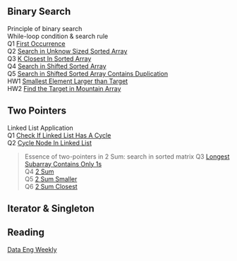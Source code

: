 ## Binary Search
Principle of binary search <br/>
While-loop condition & search rule <br/> 
Q1 [First Occurrence](https://dataengweekly.substack.com/) <br/>
Q2 [Search in Unknow Sized Sorted Array](https://dataengweekly.substack.com/) <br/>
Q3 [K Closest In Sorted Array](https://dataengweekly.substack.com/) <br/>
Q4 [Search in Shifted Sorted Array](https://dataengweekly.substack.com/) <br/>
Q5 [Search in Shifted Sorted Array Contains Duplication](https://dataengweekly.substack.com/) <br/>
HW1 [Smallest Element Larger than Target](https://dataengweekly.substack.com/) <br/>
HW2 [Find the Target in Mountain Array](https://dataengweekly.substack.com/) <br/> 

## Two Pointers
Linked List Application <br/>
Q1 [Check If Linked List Has A Cycle](https://dataengweekly.substack.com/) <br/>
Q2 [Cycle Node In Linked List](https://dataengweekly.substack.com/) <br/>

> Essence of two-pointers in 2 Sum: search in sorted matrix
Q3 [Longest Subarray Contains Only 1s](https://dataengweekly.substack.com/) <br/>
Q4 [2 Sum](https://dataengweekly.substack.com/) <br/>
Q5 [2 Sum Smaller](https://dataengweekly.substack.com/) <br/>
Q6 [2 Sum Closest](https://dataengweekly.substack.com/) <br/>



## Iterator & Singleton

## Reading
[Data Eng Weekly](https://dataengweekly.substack.com/)
